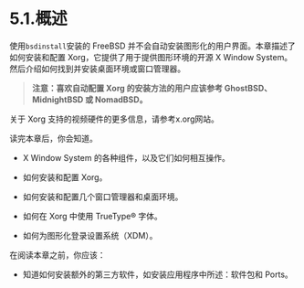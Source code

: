 # 5.1.概述

使用`bsdinstall`安装的 FreeBSD 并不会自动安装图形化的用户界面。本章描述了如何安装和配置 Xorg，它提供了用于提供图形环境的开源 X Window System。然后介绍如何找到并安装桌面环境或窗口管理器。

>**注意：喜欢自动配置 Xorg 的安装方法的用户应该参考 GhostBSD、MidnightBSD 或 NomadBSD。**

关于 Xorg 支持的视频硬件的更多信息，请参考x.org网站。

读完本章后，你会知道。

- X Window System 的各种组件，以及它们如何相互操作。

- 如何安装和配置 Xorg。

- 如何安装和配置几个窗口管理器和桌面环境。

- 如何在 Xorg 中使用 TrueType® 字体。

- 如何为图形化登录设置系统（XDM）。

在阅读本章之前，你应该：

 - 知道如何安装额外的第三方软件，如安装应用程序中所述：软件包和 Ports。





